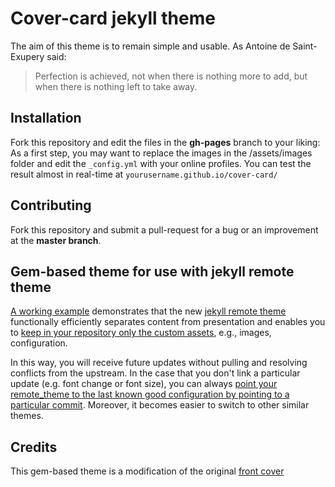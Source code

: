 # Cover-card jekyll theme

The aim of this theme is to remain simple and usable. As Antoine de Saint-Exupery said:

> Perfection is achieved, not when there is nothing more to add, but when there is nothing left to take away.

## Installation

Fork this repository and edit the files in the **gh-pages** branch to your liking: As a first step, you may want to replace the images in the /assets/images folder and edit the `_config.yml` with your online profiles. You can test the result almost in real-time at `yourusername.github.io/cover-card/`

## Contributing

Fork this repository and submit a pull-request for a bug or an improvement at the **master branch**.

## Gem-based theme for use with jekyll remote theme

[A working example](https://epidrome.github.io/cover-card) demonstrates that the new [jekyll remote theme](https://github.com/blog/2464-use-any-theme-with-github-pages) functionally efficiently separates content from presentation and enables you to [keep in your repository only the custom assets](https://github.com/epidrome/cover-card/tree/gh-pages), e.g., images, configuration.

In this way, you will receive future updates without pulling and resolving conflicts from the upstream. In the case that you don't link a particular update (e.g. font change or font size), you can always [point your remote_theme to the last known good configuration by pointing to a particular commit](https://github.com/benbalter/jekyll-remote-theme). Moreover, it becomes easier to switch to other similar themes.

## Credits
This gem-based theme is a modification of the original [front cover](https://dashingcode.github.io/front-cover/)
